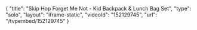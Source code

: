 {
    "title": "Skip Hop Forget Me Not - Kid Backpack & Lunch Bag Set",
    "type": "solo",
    "layout": "iframe-static",
    "videoId": "152129745",
    "url": "\/tvpembed\/152129745"
}